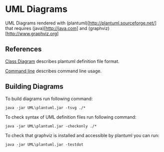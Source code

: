 # UML Diagrams

UML Diagrams rendered with (plantuml)[http://plantuml.sourceforge.net/]
that requires (java)[http://java.com] and (graphviz)[http://www.graphviz.org]

## References

[Class Diagram](http://plantuml.sourceforge.net/classes.html) describes plantuml definition file format.

[Command line](http://plantuml.sourceforge.net/command_line.html) describes command line usage.

## Building Diagrams

To build diagrams run following command:

    java -jar UML\plantuml.jar -tsvg ./*

To check syntax of UML definition files run following command:

    java -jar UML\plantuml.jar -checkonly ./*

To check that graphviz is installed and accessible by plantuml you can run:

    java -jar UML\plantuml.jar -testdot

